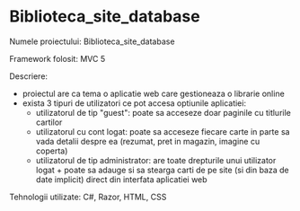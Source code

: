 # Biblioteca_site_database

Numele proiectului: Biblioteca_site_database

Framework folosit: MVC 5 

Descriere:
  - proiectul are ca tema o aplicatie web care gestioneaza o librarie online
  - exista 3 tipuri de utilizatori ce pot accesa optiunile aplicatiei:
    - utilizatorul de tip "guest": poate sa acceseze doar paginile cu titlurile cartilor
    - utilizatorul cu cont logat: poate sa acceseze fiecare carte in parte sa vada detalii despre ea (rezumat, pret in magazin, imagine cu coperta)
    - utilizatorul de tip administrator: are toate drepturile unui utilizator logat + poate sa adauge si sa stearga carti de pe site (si din baza de date implicit)   direct din interfata aplicatiei web

Tehnologii utilizate: C#, Razor, HTML, CSS
